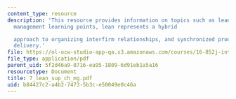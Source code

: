 ```yaml
---
content_type: resource
description: 'This resource provides information on topics such as lean supply chain
  management learning points, lean represents a hybrid

  approach to organizing interfirm relationships, and synchronized production and
  delivery.'
file: https://ol-ocw-studio-app-qa.s3.amazonaws.com/courses/16-852j-integrating-the-lean-enterprise-fall-2005/b84427c2a4b274735b3ce50049e0c46a_7_lean_sup_ch_mg.pdf
file_type: application/pdf
parent_uid: 5f2d46a9-0716-ea95-1809-6d91eb1a5a16
resourcetype: Document
title: 7_lean_sup_ch_mg.pdf
uid: b84427c2-a4b2-7473-5b3c-e50049e0c46a
---
```

